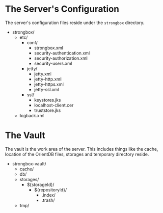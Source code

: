 # The Server's Configuration

The server's configuration files reside under the `strongbox` directory.

* strongbox/
  * etc/
    * conf/
      * strongbox.xml
      * security-authentication.xml
      * security-authorization.xml
      * security-users.xml
    * jetty/
      * jetty.xml
      * jetty-http.xml
      * jetty-https.xml
      * jetty-ssl.xml
    * ssl/
      * keystores.jks
      * localhost-client.cer
      * truststore.jks
   * logback.xml

# The Vault

The vault is the work area of the server. This includes things like the cache, location of the OrientDB files, storages and temporary directory reside.

* strongbox-vault/
  * cache/
  * db/
  * storages/
    * ${storageId}/
      * ${repositoryId}/
        * .index/
        * .trash/
  * tmp/
